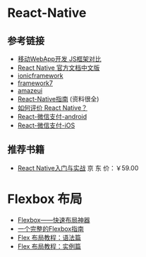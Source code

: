 # React-Native

## 参考链接

- [移动WebApp开发 JS框架对比](http://zhangdaiping.iteye.com/blog/1613929)
- [React Native 官方文档中文版](http://wiki.jikexueyuan.com/project/react-native/)
- [ionicframework](http://ionicframework.com/)
- [framework7](http://www.idangero.us/framework7)
- [amazeui](http://amazeui.org/)
- [React-Native指南](https://github.com/ele828/react-native-guide) (资料很全)
- [如何评价 React Native？](http://www.zhihu.com/question/27852694/answer/38850201)
- [React-微信支付-android](https://github.com/beefe/react-native-wechat-android)
- [React-微信支付-iOS](https://github.com/beefe/react-native-wechat-ios)

## 推荐书籍
- [React Native入门与实战](http://item.jd.com/11844102.html) 京 东 价：￥59.00

# Flexbox 布局

- [Flexbox——快速布局神器](http://www.w3cplus.com/css3/flexbox-basics.html)
- [一个完整的Flexbox指南](http://www.w3cplus.com/css3/a-guide-to-flexbox.html)
- [Flex 布局教程：语法篇](http://www.ruanyifeng.com/blog/2015/07/flex-grammar.html)
- [Flex 布局教程：实例篇](http://www.ruanyifeng.com/blog/2015/07/flex-examples.html)
